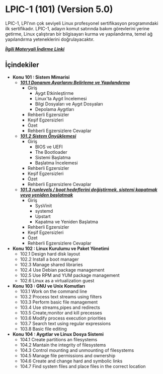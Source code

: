 # LPIC-1 (101) (Version 5.0)

LPIC-1, LPI'nın çok seviyeli Linux profesyonel sertifikasyon programındaki ilk sertifikadır. LPIC-1, adayın komut satırında bakım görevlerini yerine getirme, Linux çalıştıran bir bilgisayarı kurma ve yapılandırma, temel ağ yapılandırma yeteneklerini doğrulayacaktır.

***[İlgili Materyali İndirme Linki](https://learning.lpi.org/en/learning-materials/101-500/)***

## İçindekiler

 - **Konu 101 : Sistem Mimarisi**
   - ***[101.1 Donanım Ayarlarını Belirleme ve Yapılandırma](https://github.com/cuneytcorbaci/LPIC_1_Exam_101_LinuxProfessionalCert/blob/main/Topic_101_Sistem_Mimarisi/101_1.md)***
        -  Giriş
           - Aygıt Etkinleştirme
           - Linux'ta Aygıt İncelemesi
           - Bilgi Dosyaları ve Aygıt Dosyaları
           - Depolama Aygıtları
        - Rehberli Egzersizler
        - Keşif Egzersizleri
        - Özet
        - Rehberli Egzersizlere Cevaplar
   - ***[101.2 Sistem Önyüklemesi](https://github.com/cuneytcorbaci/LPIC_1_Exam_101_LinuxProfessionalCert/blob/main/Topic_101_Sistem_Mimarisi/101_2.md)***
      -   Giriş
           - BIOS ve UEFI
           - The Bootloader
           - Sistemi Başlatma
           - Başlatma İncelemesi
      - Rehberli Egzersizler
      - Keşif Egzersizleri
      - Özet
      - Rehberli Egzersizlere Cevaplar
   - ***[101.3 runlevels / boot hedeflerini değiştirmek, sistemi kapatmak veya yeniden başlatmak](https://github.com/cuneytcorbaci/LPIC_1_Exam_101_LinuxProfessionalCert/blob/main/Topic_101_Sistem_Mimarisi/101_3.md)***
      -   Giriş
           - SysVinit
           - systemd
           - Upstart
           - Kapatma ve Yeniden Başlatma
      - Rehberli Egzersizler
      - Keşif Egzersizleri
      - Özet
      - Rehberli Egzersizlere Cevaplar
 - **Konu 102 : Linux Kurulumu ve Paket Yönetimi**
   - 102.1 Design hard disk layout
   - 102.2 Install a boot manager
   - 102.3 Manage shared libraries
   - 102.4 Use Debian package management
   - 102.5 Use RPM and YUM package management
   - 102.6 Linux as a virtualization guest
 - **Konu 103 : GNU ve Unix Komutları**
   - 103.1 Work on the command line
   - 103.2 Process text streams using filters
   - 103.3 Perform basic file management
   - 103.4 Use streams,pipes and redirects
   - 103.5 Create,monitor and kill precesses
   - 103.6 Modify process execution priorities
   - 103.7 Search text using regular expressions
   - 103.8 Basic file editing
 - **Konu 104 : Aygıtlar ve Linux Dosya Sistemi**
   - 104.1 Create partitions an filesystems
   - 104.2 Mantain the integrity of filesystems
   - 104.3 Control mounting and unmounting of filesystems
   - 104.5 Manage file permissions and ownership
   - 104.6 Create and change hard and symbolic links
   - 104.7 Find system files and place files in the correct location





[def]: https://github.com/cuneytcorbaci/LPIC-1-LPIC-1-Exam-101---Linux-Professional/blob/main/Topic_101_System%20Architecture/101_2%20Linux%20Installation%20and%20Package%20Management.md